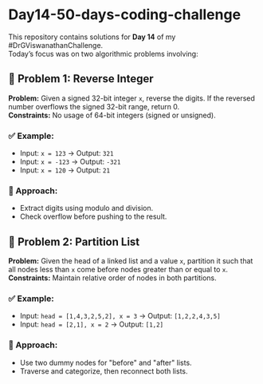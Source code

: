 # Day14-50-days-coding-challenge
This repository contains solutions for **Day 14** of my #DrGViswanathanChallenge.  
Today’s focus was on two algorithmic problems involving:

## 🔁 Problem 1: Reverse Integer
**Problem:** Given a signed 32-bit integer `x`, reverse the digits. If the reversed number overflows the signed 32-bit range, return 0.  
**Constraints:** No usage of 64-bit integers (signed or unsigned).

### ✅ Example:
- Input: `x = 123` → Output: `321`
- Input: `x = -123` → Output: `-321`
- Input: `x = 120` → Output: `21`

### 🧠 Approach:
- Extract digits using modulo and division.
- Check overflow before pushing to the result.

## 🔁 Problem 2: Partition List
**Problem:** Given the head of a linked list and a value `x`, partition it such that all nodes less than `x` come before nodes greater than or equal to `x`.  
**Constraints:** Maintain relative order of nodes in both partitions.

### ✅ Example:
- Input: `head = [1,4,3,2,5,2], x = 3` → Output: `[1,2,2,4,3,5]`
- Input: `head = [2,1], x = 2` → Output: `[1,2]`

### 🧠 Approach:
- Use two dummy nodes for "before" and "after" lists.
- Traverse and categorize, then reconnect both lists.
